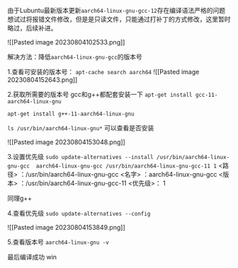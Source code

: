 由于Lubuntu最新版本更新`aarch64-linux-gnu-gcc-12`存在编译语法严格的问题 想试过将报错文件修改，但是是只读文件，只能通过打补丁的方式修改，这里暂时略过，后续补进。

![[Pasted image 20230804102533.png]]

解决方法：降低`aarch64-linux-gnu-gcc`的版本号

1.查看可安装的版本号：
`apt-cache search aarch64`
![[Pasted image 20230804152643.png]]

2.获取所需要的版本号
gcc和g++都配套安装一下
`apt-get install gcc-11-aarch64-linux-gnu`

`apt-get install g++-11-aarch64-linux-gnu`

`ls /usr/bin/aarch64-linux-gnu*` 可以查看是否安装 

![[Pasted image 20230804153048.png]]

3.设置优先级
`sudo update-alternatives --install /usr/bin/aarch64-linux-gnu-gcc  aarch64-linux-gnu-gcc /usr/bin/aarch64-linux-gnu-gcc-11 1`
<路径> ：/usr/bin/aarch64-linux-gnu-gcc
<名字> ：aarch64-linux-gnu-gcc
<版本> ：/usr/bin/aarch64-linux-gnu-gcc-11
<优先级>：  1

同理g++

4.查看优先级
`sudo update-alternatives --config`

![[Pasted image 20230804153849.png]]

5.查看版本号
`aarch64-linux-gnu -v`

最后编译成功 win